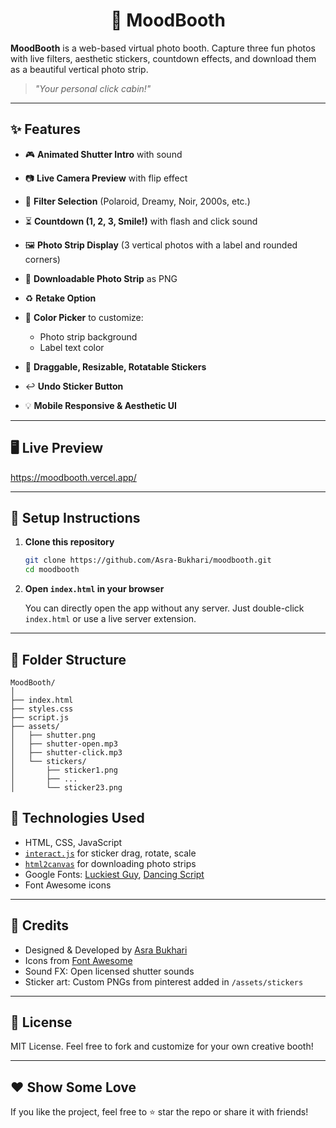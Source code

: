 <h1 align="center">📸 MoodBooth</h1>

**MoodBooth** is a web-based virtual photo booth. Capture three fun photos with live filters, aesthetic stickers, countdown effects, and download them as a beautiful vertical photo strip.

> _"Your personal click cabin!"_

---

## ✨ Features

- 🎮 **Animated Shutter Intro** with sound
- 📷 **Live Camera Preview** with flip effect
- 🎨 **Filter Selection** (Polaroid, Dreamy, Noir, 2000s, etc.)
- ⏳ **Countdown (1, 2, 3, Smile!)** with flash and click sound
- 🖼️ **Photo Strip Display** (3 vertical photos with a label and rounded corners)
- 💾 **Downloadable Photo Strip** as PNG
- ♻️ **Retake Option**
- 🌈 **Color Picker** to customize:

  - Photo strip background
  - Label text color

- 💖 **Draggable, Resizable, Rotatable Stickers**
- ↩️ **Undo Sticker Button**
- 💡 **Mobile Responsive & Aesthetic UI**

---

## 🖥️ Live Preview

https://moodbooth.vercel.app/

---

## 💪 Setup Instructions

1. **Clone this repository**

   ```bash
   git clone https://github.com/Asra-Bukhari/moodbooth.git
   cd moodbooth
   ```

2. **Open `index.html` in your browser**

   You can directly open the app without any server. Just double-click `index.html` or use a live server extension.

---

## 🧩 Folder Structure

```
MoodBooth/
│
├── index.html
├── styles.css
├── script.js
├── assets/
│   ├── shutter.png
│   ├── shutter-open.mp3
│   ├── shutter-click.mp3
│   └── stickers/
│       ├── sticker1.png
│       ├── ...
│       └── sticker23.png
```

## 🔧 Technologies Used

- HTML, CSS, JavaScript
- [`interact.js`](https://interactjs.io/) for sticker drag, rotate, scale
- [`html2canvas`](https://html2canvas.hertzen.com/) for downloading photo strips
- Google Fonts: [Luckiest Guy](https://fonts.google.com/specimen/Luckiest+Guy), [Dancing Script](https://fonts.google.com/specimen/Dancing+Script)
- Font Awesome icons

---

## 🧠 Credits

- Designed & Developed by [Asra Bukhari](https://github.com/Asra-Bukhari)
- Icons from [Font Awesome](https://fontawesome.com/)
- Sound FX: Open licensed shutter sounds
- Sticker art: Custom PNGs from pinterest added in `/assets/stickers`

---

## 📃 License

MIT License. Feel free to fork and customize for your own creative booth!

---

## ❤️ Show Some Love

If you like the project, feel free to ⭐ star the repo or share it with friends!
